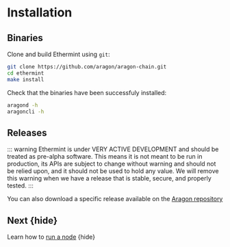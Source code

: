 <!--
order: 1
-->

# Installation

## Binaries

Clone and build Ethermint using `git`:

```bash
git clone https://github.com/aragon/aragon-chain.git
cd ethermint
make install
```

Check that the binaries have been successfuly installed:

```bash
aragond -h
aragoncli -h
```

<!-- ## Docker -->

<!-- TODO: -->

## Releases

::: warning
Ethermint is under VERY ACTIVE DEVELOPMENT and should be treated as pre-alpha software. This means it is not meant to be run in production, its APIs are subject to change without warning and should not be relied upon, and it should not be used to hold any value. We will remove this warning when we have a release that is stable, secure, and properly tested.
:::

You can also download a specific release available on the [Aragon repository](https://github.com/aragon/aragon-chain/releases)

## Next {hide}

Learn how to [run a node](./.run_node.md) {hide}
